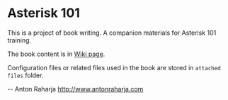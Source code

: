 Asterisk 101
============

This is a project of book writing. A companion materials for Asterisk 101 training.

The book content is in [Wiki page](https://github.com/antonraharja/book-asterisk-101/wiki).

Configuration files or related files used in the book are stored in ```attached files``` folder.

--
Anton Raharja
http://www.antonraharja.com
